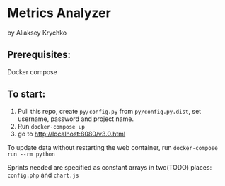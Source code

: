 # Metrics Analyzer
by Aliaksey Krychko

## Prerequisites:
Docker compose

## To start:
1. Pull this repo, create `py/config.py` from `py/config.py.dist`, set username, password and project name.
2. Run `docker-compose up`
3. go to [http://localhost:8080/v3.0.html](http://localhost:8080/v3.0.html)

To update data without restarting the web container, run `docker-compose run --rm python`

Sprints needed are specified as constant arrays in two(TODO) places: `config.php` and `chart.js`